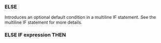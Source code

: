 

### ELSE

 Introduces an optional default condition in a multiline IF statement. See the multiline IF statement for more details.

### ELSE IF expression THEN

